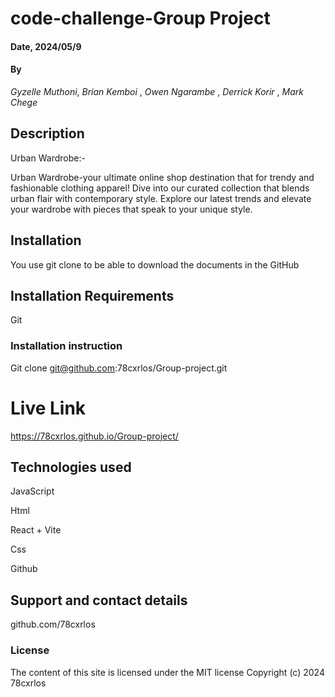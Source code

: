 # code-challenge-Group Project

#### Date, 2024/05/9

#### By 
*Gyzelle Muthoni*,
*Brian Kemboi* ,
*Owen Ngarambe* ,
*Derrick Korir* ,
*Mark Chege*
        
## Description
Urban Wardrobe:-

Urban Wardrobe-your ultimate online shop destination that for trendy and fashionable clothing apparel! Dive into our curated collection that blends urban flair with contemporary style. Explore our latest trends and elevate your wardrobe with pieces that speak to your unique style. 

## Installation
You use git clone to be able to download the documents in the GitHub

## Installation Requirements
Git

### Installation instruction

Git clone git@github.com:78cxrlos/Group-project.git

# Live Link
https://78cxrlos.github.io/Group-project/

## Technologies used
JavaScript

Html

React + Vite

Css

Github

## Support and contact details
github.com/78cxrlos

### License
The content of this site is licensed under the MIT license
Copyright (c) 2024 78cxrlos

